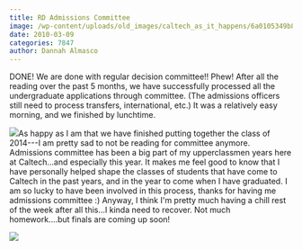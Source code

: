 ```yaml
---
title: RD Admissions Committee
image: /wp-content/uploads/old_images/caltech_as_it_happens/6a0105349b8251970b0120a8fbe5b5970b.jpg
date: 2010-03-09
categories: 7847
author: Dannah Almasco
---
```



DONE! We are done with regular decision committee!! 
Phew! After all the reading over the past 5 months, we have successfully processed all the undergraduate applications through committee. (The admissions officers still need to process transfers, international, etc.)
It was a relatively easy morning, and we finished by lunchtime.


![](/old_images/caltech_as_it_happens/6a0105349b8251970b01310f62bdf5970c.jpg)As happy as I am that we have finished putting together the class of 2014---I am pretty sad to not be reading for committee anymore. Admissions committee has been a big part of my upperclassmen years here at Caltech...and especially this year. It makes me feel good to know that I have personally helped shape the classes of students that have come to Caltech in the past years, and in the year to come when I have graduated. I am so lucky to have been involved in this process, thanks for having me admissions committee :)
Anyway, I think I'm pretty much having a chill rest of the week after all this...I kinda need to recover. Not much homework....but finals are coming up soon!


![](/old_images/caltech_as_it_happens/6a0105349b8251970b0120a8fbf455970b.jpg)
